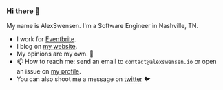 ### Hi there 👋

My name is AlexSwensen. I'm a Software Engineer in Nashville, TN.

- I work for [Eventbrite](https://github.com/eventbrite).
- I blog on [my website](https://alexswensen.io).
- My opinions are my own. 🙂
- 📫 How to reach me: send an email to `contact@alexswensen.io` or open an issue on [my profile](https://github.com/AlexSwensen/AlexSwensen).
- You can also shoot me a message on [twitter](https://twitter.com/_alexswensen) 🐦

<!--
**AlexSwensen/AlexSwensen** is a ✨ _special_ ✨ repository because its `README.md` (this file) appears on your GitHub profile.

Here are some ideas to get you started:

- 🔭 I’m currently working on ...
- 🌱 I’m currently learning ...
- 👯 I’m looking to collaborate on ...
- 🤔 I’m looking for help with ...
- 💬 Ask me about ...
- 📫 How to reach me: ...
- 😄 Pronouns: ...
- ⚡ Fun fact: ...
-->

